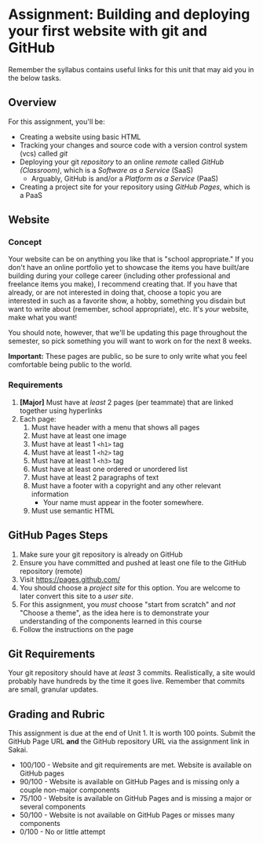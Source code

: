 # Assignment: Building and deploying your first website with git and GitHub
  
Remember the syllabus contains useful links for this unit that may aid you  in the below tasks.

## Overview
For this assignment, you'll be:
 
* Creating a website using basic HTML
* Tracking your changes and source code with a version control system (vcs) called _git_
* Deploying your git _repository_ to an online _remote_ called _GitHub (Classroom)_, which is a _Software as a Service_ (SaaS) 
    * Arguably, GitHub is and/or a _Platform as a Service_ (PaaS)
* Creating a project site for your repository using _GitHub Pages_, which is a PaaS

## Website

### Concept
Your website can be on anything you like that is "school appropriate." If you don't have an online portfolio yet to showcase the items you have built/are building during your college career (including other professional and freelance items you make), I recommend creating that. If you have that already, or are not interested in doing that, choose a topic you are interested in such as a favorite show, a hobby, something you disdain but want to write about (remember, school appropriate), etc. It's _your_ website, make what you want! 

You should note, however, that we'll be updating this page throughout the semester, so pick something you will want to work on for the next 8 weeks.   

**Important:** These pages are public, so be sure to only write what you feel comfortable being public to the world.

### Requirements
1. **[Major]** Must have at _least_ 2 pages (per teammate) that are linked together using hyperlinks
1. Each page:
    1. Must have header with a menu that shows all pages
    1. Must have at least one image
    1. Must have at least 1 `<h1>` tag
    1. Must have at least 1 `<h2>` tag
    1. Must have at least 1 `<h3>` tag
    1. Must have at least one ordered or unordered list
    1. Must have at least 2 paragraphs of text
    1. Must have a footer with a copyright and any other relevant information
        * Your name must appear in the footer somewhere.
    1. Must use semantic HTML

## GitHub Pages Steps

1. Make sure your git repository is already on GitHub
1. Ensure you have committed and pushed at least one file to the GitHub repository (remote) 
1. Visit <https://pages.github.com/>
1. You should choose a _project site_ for this option. You are welcome to later convert this site to a _user site_.
1. For this assignment, you _must_ choose "start from scratch" and _not_ "Choose a theme", as the idea here is to demonstrate your understanding of the components learned in this course
1. Follow the instructions on the page

## Git Requirements

Your git repository should have at _least_ 3 commits. Realistically, a site would probably have hundreds by the time it goes live. Remember that commits are small, granular updates.


## Grading and Rubric

This assignment is due at the end of Unit 1. It is worth 100 points. Submit the GitHub Page URL **and** the GitHub repository URL via the assignment link in Sakai. 

* 100/100 - Website and git requirements are met. Website is available on GitHub pages
* 90/100 - Website is available on GitHub Pages and is missing only a couple non-major components
* 75/100 - Website is available on GitHub Pages and is missing a major or several components
* 50/100 - Website is not available on GitHub Pages or misses many components
* 0/100 - No or little attempt